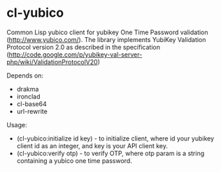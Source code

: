 cl-yubico
=========

Common Lisp yubico client for yubikey One Time Password validation (http://www.yubico.com/). The library implements YubiKey Validation Protocol version 2.0 as described in the specification (http://code.google.com/p/yubikey-val-server-php/wiki/ValidationProtocolV20)

Depends on:
* drakma
* ironclad
* cl-base64
* url-rewrite

Usage:
* (cl-yubico:initialize id key) - to initialize client, where id your yubikey client id as an integer, and key is your API client key.
* (cl-yubico:verify otp) - to verify OTP, where otp param is a string containing a yubico one time password.